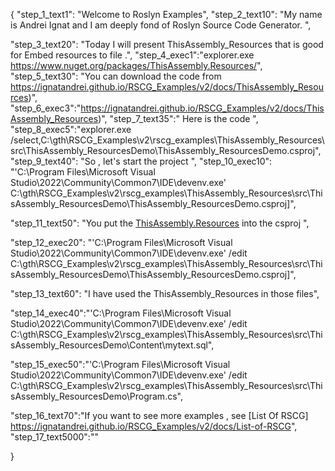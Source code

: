 {
    "step_1_text1": "Welcome to Roslyn Examples",
    "step_2_text10": "My name is Andrei Ignat and I am deeply fond of Roslyn Source Code Generator. ",

"step_3_text20": "Today I will present ThisAssembly_Resources  that is good for Embed resources to file .",
"step_4_exec1":"explorer.exe https://www.nuget.org/packages/ThisAssembly.Resources/",
"step_5_text30": "You can download the code from https://ignatandrei.github.io/RSCG_Examples/v2/docs/ThisAssembly_Resources)",
"step_6_exec3":"https://ignatandrei.github.io/RSCG_Examples/v2/docs/ThisAssembly_Resources)",
"step_7_text35":" Here is the code ",
"step_8_exec5":"explorer.exe /select,C:\\gth\\RSCG_Examples\\v2\\rscg_examples\\ThisAssembly_Resources\\src\\ThisAssembly_ResourcesDemo\\ThisAssembly_ResourcesDemo.csproj",
"step_9_text40": "So , let's start the project ",
"step_10_exec10": "'C:\\Program Files\\Microsoft Visual Studio\\2022\\Community\\Common7\\IDE\\devenv.exe' C:\\gth\\RSCG_Examples\\v2\\rscg_examples\\ThisAssembly_Resources\\src\\ThisAssembly_ResourcesDemo\\ThisAssembly_ResourcesDemo.csproj]",

"step_11_text50": "You put the  [ThisAssembly.Resources](https://www.nuget.org/packages/ThisAssembly.Resources/) into the csproj ",

"step_12_exec20": "'C:\\Program Files\\Microsoft Visual Studio\\2022\\Community\\Common7\\IDE\\devenv.exe' /edit C:\\gth\\RSCG_Examples\\v2\\rscg_examples\\ThisAssembly_Resources\\src\\ThisAssembly_ResourcesDemo\\ThisAssembly_ResourcesDemo.csproj]",

"step_13_text60": "I have used the ThisAssembly_Resources in those files",


"step_14_exec40":"'C:\\Program Files\\Microsoft Visual Studio\\2022\\Community\\Common7\\IDE\\devenv.exe' /edit C:\\gth\\RSCG_Examples\\v2\\rscg_examples\\ThisAssembly_Resources\\src\\ThisAssembly_ResourcesDemo\\Content\\mytext.sql",

"step_15_exec50":"'C:\\Program Files\\Microsoft Visual Studio\\2022\\Community\\Common7\\IDE\\devenv.exe' /edit C:\\gth\\RSCG_Examples\\v2\\rscg_examples\\ThisAssembly_Resources\\src\\ThisAssembly_ResourcesDemo\\Program.cs",

"step_16_text70":"If you want to see more examples , see  [List Of RSCG] https://ignatandrei.github.io/RSCG_Examples/v2/docs/List-of-RSCG",
"step_17_text5000":""

}